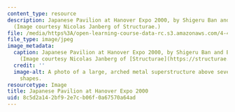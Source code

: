 ```yaml
---
content_type: resource
description: Japanese Pavilion at Hanover Expo 2000, by Shigeru Ban and Buro Happold.
  (Image courtesy Nicolas Janberg of Structurae.)
file: /media/https%3A/open-learning-course-data-rc.s3.amazonaws.com/4-463-building-technologies-iii-building-structural-systems-ii-fall-2002/8c5d2a142bf92e7cb06f0a67570a64ad_4-463f02.jpg
file_type: image/jpeg
image_metadata:
  caption: Japanese Pavilion at Hanover Expo 2000, by Shigeru Ban and Buro Happold.
    (Image courtesy Nicolas Janberg of [Structurae](https://structurae.net/en/media/418-japanese-pavilion-at-the-expo-2000).)
  credit: ''
  image-alt: A photo of a large, arched metal superstructure above several geometric
    shapes.
resourcetype: Image
title: Japanese Pavilion at Hanover Expo 2000
uid: 8c5d2a14-2bf9-2e7c-b06f-0a67570a64ad
---
```

